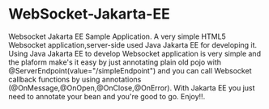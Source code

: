 # WebSocket-Jakarta-EE
Websocket Jakarta EE Sample Application.
A very simple HTML5 Websocket  application,server-side used Java Jakarta EE for developing it.
Using Java Jakarta EE to develop Websocket application is very simple and the plaform make's it easy  by just annotating plain old pojo with
@ServerEndpoint(value="/simpleEndpoint") and you can call Websocket callback functions by using annotations (@OnMessage,@OnOpen,@OnClose,@OnError).
With Jakarta EE you just need to annotate your bean and you're good to go.
Enjoy!!.
